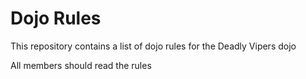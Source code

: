 Dojo Rules
==========

This repository contains a list of dojo rules for the Deadly Vipers dojo

All members should read the rules 
